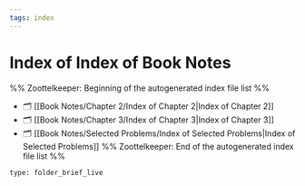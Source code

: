 ```yaml
---
tags: index
---
```


# Index of Index of Book Notes

%% Zoottelkeeper: Beginning of the autogenerated index file list  %%
- 🗂️ [[Book Notes/Chapter 2/Index of Chapter 2|Index of Chapter 2]]
- 🗂️ [[Book Notes/Chapter 3/Index of Chapter 3|Index of Chapter 3]]
- 🗂️ [[Book Notes/Selected Problems/Index of Selected Problems|Index of Selected Problems]]
%% Zoottelkeeper: End of the autogenerated index file list  %%

```ccard
type: folder_brief_live
```